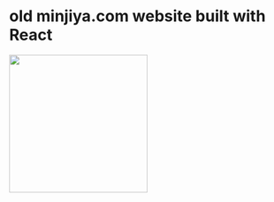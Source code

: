 # old minjiya.com website built with React
<img src="https://github.com/minjiyalabs.png" width="250" height="250">
